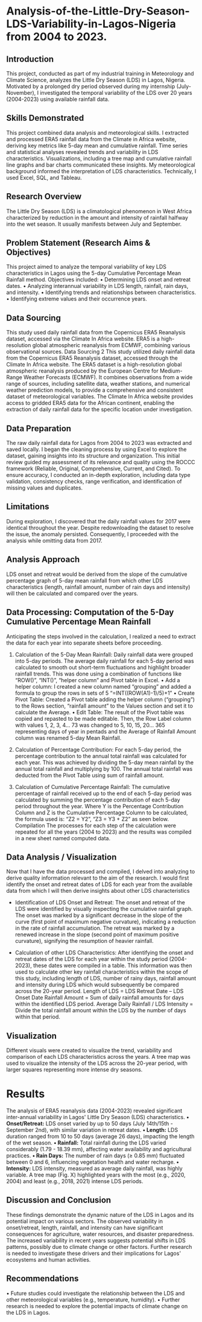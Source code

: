 # Analysis-of-the-Little-Dry-Season-LDS-Variability-in-Lagos-Nigeria from 2004 to 2023.

## Introduction
This project, conducted as part of my industrial training in Meteorology and Climate Science, analyzes the Little Dry Season (LDS) in Lagos, Nigeria. Motivated by a prolonged dry period observed during my internship (July-November), I investigated the temporal variability of the LDS over 20 years (2004-2023) using available rainfall data.

## Skills Demonstrated
This project combined data analysis and meteorological skills. I extracted and processed ERA5 rainfall data from the Climate in Africa website, deriving key metrics like 5-day mean and cumulative rainfall. Time series and statistical analyses revealed trends and variability in LDS characteristics. Visualizations, including a tree map and cumulative rainfall line graphs and bar charts communicated these insights. My meteorological background informed the interpretation of LDS characteristics. Technically, I used Excel, SQL, and Tableau.

## Research Overview
The Little Dry Season (LDS) is a climatological phenomenon in West Africa characterized by reduction in the amount and intensity of rainfall halfway into the wet season. It usually manifests between July and September.

## Problem Statement (Research Aims & Objectives)
This project aimed to analyze the temporal variability of key LDS characteristics in Lagos using the 5-day Cumulative Percentage Mean Rainfall method. Objectives included:
•	Determining LDS onset and retreat dates.
•	Analyzing interannual variability in LDS length, rainfall, rain days, and intensity.
•	Identifying trends and relationships between characteristics.
•	Identifying extreme values and their occurrence years.

## Data Sourcing
This study used daily rainfall data from the Copernicus ERA5 Reanalysis dataset, accessed via the Climate In Africa website. ERA5 is a high-resolution global atmospheric reanalysis from ECMWF, combining various observational sources.
Data Sourcing 2
This study utilized daily rainfall data from the Copernicus ERA5 Reanalysis dataset, accessed through the Climate In Africa website. The ERA5 dataset is a high-resolution global atmospheric reanalysis produced by the European Centre for Medium-Range Weather Forecasts (ECMWF). It combines observations from a wide range of sources, including satellite data, weather stations, and numerical weather prediction models, to provide a comprehensive and consistent dataset of meteorological variables. The Climate In Africa website provides access to gridded ERA5 data for the African continent, enabling the extraction of daily rainfall data for the specific location under investigation.

## Data Preparation
The raw daily rainfall data for Lagos from 2004 to 2023 was extracted and saved locally. I began the cleaning process by using Excel to explore the dataset, gaining insights into its structure and organization. This initial review guided my assessment of its relevance and quality using the ROCCC framework (Reliable, Original, Comprehensive, Current, and Cited). To ensure accuracy, I conducted an in-depth exploration, including data type validation, consistency checks, range verification, and identification of missing values and duplicates.

## Limitations
During exploration, I discovered that the daily rainfall values for 2017 were identical throughout the year. Despite redownloading the dataset to resolve the issue, the anomaly persisted. Consequently, I proceeded with the analysis while omitting data from 2017.

## Analysis Approach
LDS onset and retreat would be derived from the slope of the cumulative percentage graph of 5-day mean rainfall from which other LDS characteristics (length, rainfall amount, number of rain days and intensity) will then be calculated and compared over the years. 

## Data Processing: Computation of the 5-Day Cumulative Percentage Mean Rainfall
Anticipating the steps involved in the calculation, I realized a need to extract the data for each year into separate sheets before proceeding. 

1. Calculation of the 5-Day Mean Rainfall: Daily rainfall data were grouped into 5-day periods. The average daily rainfall for each 5-day period was calculated to smooth out short-term fluctuations and highlight broader rainfall trends. This was done using a combination of functions like “ROW()”, “INT()”, “helper column” and Pivot table in Excel.
•	Add a helper column: I created a new column named “grouping” and added a formula to group the rows in sets of 5 “=INT((ROW(A1)-1)/5)+1”
•	Create Pivot Table:  Created a Pivot table adding the helper column (“grouping”) to the Rows section, “rainfall amount” to the Values section and set it to calculate the Average.
•	Edit Table: The result of the Pivot table was copied and repasted to be made editable. Then, the Row Label column with values 1, 2, 3, 4… 73 was changed to 5, 10, 15, 20… 365 representing days of year in pentads and the Average of Rainfall Amount column was renamed 5-day Mean Rainfall.  

2. Calculation of Percentage Contribution: For each 5-day period, the percentage contribution to the annual total rainfall was calculated for each year. This was achieved by dividing the 5-day mean rainfall by the annual total rainfall and multiplying by 100. The annual total rainfall was deducted from the Pivot Table using sum of rainfall amount. 

3. Calculation of Cumulative Percentage Rainfall: The cumulative percentage of rainfall received up to the end of each 5-day period was calculated by summing the percentage contribution of each 5-day period throughout the year. Where Y is the Percentage Contribution Column and Z is the Cumulative Percentage Column to be calculated, the formula used is: “Z2 = Y2”, “Z3 = Y3 + Z2” as seen below. 
Compilation
The processes for each step of the calculation were repeated for all the years (2004 to 2023) and the results was compiled in a new sheet named computed data. 

## Data Analysis / Visualization
Now that I have the data processed and compiled, I delved into analyzing to derive quality information relevant to the aim of the research. I would first identify the onset and retreat dates of LDS for each year from the available data from which I will then derive insights about other LDS characteristics

- Identification of LDS Onset and Retreat: The onset and retreat of the LDS were identified by visually inspecting the cumulative rainfall graph. The onset was marked by a significant decrease in the slope of the curve (first point of maximum negative curvature), indicating a reduction in the rate of rainfall accumulation. The retreat was marked by a renewed increase in the slope (second point of maximum positive curvature), signifying the resumption of heavier rainfall.

- Calculation of other LDS Characteristics: After identifying the onset and retreat dates of the LDS for each year within the study period (2004-2023), these dates were compiled in a table. This information was then used to calculate other key rainfall characteristics within the scope of this study, including length of LDS, number of rainy days, rainfall amount and intensity during LDS which would subsequently be compared across the 20-year period.
Length of LDS = LDS Retreat Date – LDS Onset Date
Rainfall Amount = Sum of daily rainfall amounts for days within the identified LDS period.
Average Daily Rainfall / LDS Intensity = Divide the total rainfall amount within the LDS by the number of days within that period.


## Visualization
Different visuals were created to visualize the trend, variability and comparison of each LDS characteristics across the years. A tree map was used to visualize the intensity of the LDS across the 20-year period, with larger squares representing more intense dry seasons.

# Results
The analysis of ERA5 reanalysis data (2004-2023) revealed significant inter-annual variability in Lagos' Little Dry Season (LDS) characteristics.
**•	Onset/Retreat:** LDS onset varied by up to 50 days (July 14th/15th - September 2nd), with similar variation in retreat dates.
**•	Length:** LDS duration ranged from 10 to 50 days (average 26 days), impacting the length of the wet season.
**•	Rainfall:** Total rainfall during the LDS varied considerably (1.79 - 18.39 mm), affecting water availability and agricultural practices.
**•	Rain Days:** The number of rain days (≥ 0.85 mm) fluctuated between 0 and 6, influencing vegetation health and water recharge.
**•	Intensity:** LDS intensity, measured as average daily rainfall, was highly variable. A tree map (Fig. X) highlighted years with the most (e.g., 2020, 2004) and least (e.g., 2018, 2021) intense LDS periods.

## Discussion and Conclusion
These findings demonstrate the dynamic nature of the LDS in Lagos and its potential impact on various sectors. The observed variability in onset/retreat, length, rainfall, and intensity can have significant consequences for agriculture, water resources, and disaster preparedness. The increased variability in recent years suggests potential shifts in LDS patterns, possibly due to climate change or other factors. Further research is needed to investigate these drivers and their implications for Lagos' ecosystems and human activities.

## Recommendations
•	Future studies could investigate the relationship between the LDS and other meteorological variables (e.g., temperature, humidity).
•	Further research is needed to explore the potential impacts of climate change on the LDS in Lagos.


